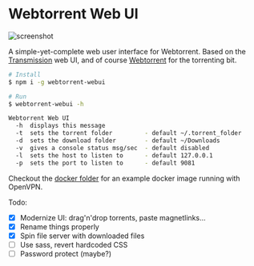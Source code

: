 Webtorrent Web UI
=============

![screenshot](https://i.imgur.com/Dduiv0K.png)

A simple-yet-complete web user interface for Webtorrent. Based on the [Transmission](https://transmissionbt.com/) web UI, and of course [Webtorrent](https://webtorrent.io) for the torrenting bit.

```sh
# Install
$ npm i -g webtorrent-webui

# Run
$ webtorrent-webui -h

Webtorrent Web UI
  -h  displays this message
  -t  sets the torrent folder         - default ~/.torrent_folder
  -d  sets the download folder        - default ~/Downloads
  -v  gives a console status msg/sec  - default disabled
  -l  sets the host to listen to      - default 127.0.0.1
  -p  sets the port to listen to      - default 9081
```

Checkout the [docker folder](https://github.com/pldubouilh/webtorrent-webui/tree/master/docker) for an example docker image running with OpenVPN.

Todo:
  - [x] Modernize UI: drag'n'drop torrents, paste magnetlinks...
  - [x] Rename things properly
  - [x] Spin file server with downloaded files
  - [ ] Use sass, revert hardcoded CSS
  - [ ] Password protect (maybe?)
